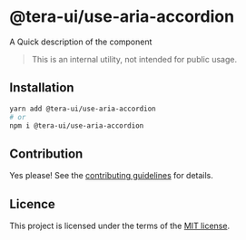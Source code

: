 # @tera-ui/use-aria-accordion

A Quick description of the component

> This is an internal utility, not intended for public usage.

## Installation

```sh
yarn add @tera-ui/use-aria-accordion
# or
npm i @tera-ui/use-aria-accordion
```

## Contribution

Yes please! See the
[contributing guidelines](https://github.com/nextui-org/nextui/blob/master/CONTRIBUTING.md)
for details.

## Licence

This project is licensed under the terms of the
[MIT license](https://github.com/nextui-org/nextui/blob/master/LICENSE).
